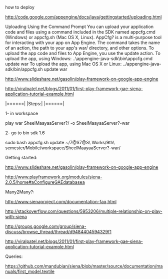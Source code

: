 how to deploy

http://code.google.com/appengine/docs/java/gettingstarted/uploading.html

Uploading Using the Command Prompt You can upload your application code and files using a command included in the SDK named appcfg.cmd (Windows) or appcfg.sh (Mac OS X, Linux). AppCfg? is a multi-purpose tool for interacting with your app on App Engine. The command takes the name of an action, the path to your app's war/ directory, and other options. To upload the app code and files to App Engine, you use the update action. To upload the app, using Windows: ..\appengine-java-sdk\bin\appcfg.cmd update war To upload the app, using Mac OS X or Linux: ../appengine-java-sdk/bin/appcfg.sh update war

http://www.slideshare.net/gasolin/play-framework-on-google-app-engine

http://viralpatel.net/blogs/2011/01/first-play-framework-gae-siena-application-tutorial-example.html

|======| |Steps:| |======|

1- in workspace

play war SheelMaayaaServer?/ -o SheelMaayaaServer?-war

2- go to bin sdk 1.6

sudo bash appcfg.sh update ~/7\@S7\@S\ Works/9th\ semester/Mobile/workspace/SheelMaayaaServer?-war/

Getting started:

http://www.slideshare.net/gasolin/play-framework-on-google-app-engine

http://www.playframework.org/modules/siena-2.0.5/home#aConfigureGAEdatabasea

Many2Many?:

http://www.sienaproject.com/documentation-faq.html

http://stackoverflow.com/questions/5953206/multiple-relationship-on-play-with-siena

http://groups.google.com/group/siena-discuss/browse_thread/thread/d9484404594329f1

http://viralpatel.net/blogs/2011/01/first-play-framework-gae-siena-application-tutorial-example.html

Queries:

https://github.com/mandubian/siena/blob/master/source/documentation/manuals/first_model.textile